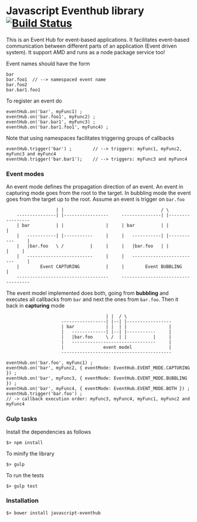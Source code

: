 Javascript Eventhub library [![Build Status](https://travis-ci.org/scaljeri/javascript-eventhub.png)](https://travis-ci.org/scaljeri/javascript-eventhub)
======================

This is an Event Hub for event-based applications. It facilitates event-based communication between different 
parts of an application (Event driven system). It support AMD and runs as a node package service too!
  
Event names should have the form
                                                
    bar
    bar.foo1  // --> namespaced event name
    bar.foo2
    bar.bar1.foo1
    
To register an event do
                                                
    eventHub.on('bar', myFunc1) ;
    eventHub.on('bar.foo1', myFunc2) ;
    eventHub.on('bar.bar1', myFunc3) ;
    eventHub.on('bar.bar1.foo1', myFunc4) ;
    
Note that using namespaces facilitates triggering groups of callbacks
                                                
    eventHub.trigger('bar') ;        // --> triggers: myFunc1, myFunc2, myFunc3 and myFunc4
    eventHub.trigger('bar.bar1');    // --> triggers: myFunc3 and myFunc4
    
### Event modes

An event mode defines the propagation direction of an event. An event in capturing mode  goes from the root to the target. 
In bubbling mode the event goes from the target up to the root. Assume an event is trigger on `bar.foo`
                     
                       | |                                     / \
        ---------------| |-----------------     ---------------| |-----------------
        | bar          | |                |     | bar          | |                |
        |   -----------| |-----------     |     |   -----------| |-----------     |
        |   |bar.foo   \ /          |     |     |   |bar.foo   | |          |     |
        |   -------------------------     |     |   -------------------------     |
        |        Event CAPTURING          |     |        Event BUBBLING           |
        -----------------------------------     -----------------------------------
                     
The event model implemented does both, going from **bubbling** and executes all callbacks from `bar` and next the ones from `bar.foo`.
Then it back in **capturing** mode
                     
                                          | |  / \
                         -----------------| |--| |-----------------
                         | bar            | |  | |                |
                         |   -------------| |--| |-----------     |
                         |   |bar.foo     \ /  | |          |     |
                         |   --------------------------------     |
                         |               event model              |
                         ------------------------------------------
                      
    eventHub.on('bar.foo', myFunc1) ;
    eventHub.on('bar', myFunc2, { eventMode: EventHub.EVENT_MODE.CAPTURING }) ;
    eventHub.on('bar', myFunc3, { eventMode: EventHub.EVENT_MODE.BUBBLING }) ;
    eventHub.on('bar', myFunc4, { eventMode: EventHub.EVENT_MODE.BOTH }) ;
    eventHub.trigger('bar.foo') ; 
    // -> callback execution order: myFunc3, myFunc4, myFunc1, myFunc2 and myFunc4

### Gulp tasks ###

Install the dependencies as follows

    $> npm install

To minify the library

    $> gulp
    
To run the tests

    $> gulp test
    
### Installation ###

    $> bower install javascript-eventhub

